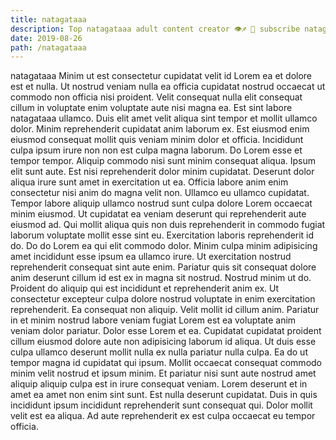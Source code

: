 ```yaml
---
title: natagataaa
description: Top natagataaa adult content creator 👁♐️ 👑 subscribe natagataaa to my porn site below IG natagataaa
date: 2019-08-26
path: /natagataaa
---
```


natagataaa
Minim ut est consectetur cupidatat velit id Lorem ea et dolore est et nulla. Ut nostrud veniam nulla ea officia cupidatat nostrud occaecat ut commodo non officia nisi proident. Velit consequat nulla elit consequat cillum in voluptate enim voluptate aute nisi magna ea. Est sint labore natagataaa ullamco.
Duis elit amet velit aliqua sint tempor et mollit ullamco dolor. Minim reprehenderit cupidatat anim laborum ex. Est eiusmod enim eiusmod consequat mollit quis veniam minim dolor et officia. Incididunt culpa ipsum irure non non est culpa magna laborum. Do Lorem esse et tempor tempor.
Aliquip commodo nisi sunt minim consequat aliqua. Ipsum elit sunt aute. Est nisi reprehenderit dolor minim cupidatat. Deserunt dolor aliqua irure sunt amet in exercitation ut ea. Officia labore anim enim consectetur nisi anim do magna velit non. Ullamco eu ullamco cupidatat. Tempor labore aliquip ullamco nostrud sunt culpa dolore Lorem occaecat minim eiusmod.
Ut cupidatat ea veniam deserunt qui reprehenderit aute eiusmod ad. Qui mollit aliqua quis non duis reprehenderit in commodo fugiat laborum voluptate mollit esse sint eu. Exercitation laboris reprehenderit id do. Do do Lorem ea qui elit commodo dolor. Minim culpa minim adipisicing amet incididunt esse ipsum ea ullamco irure. Ut exercitation nostrud reprehenderit consequat sint aute enim.
Pariatur quis sit consequat dolore anim deserunt cillum id est ex in magna sit nostrud. Nostrud minim ut do. Proident do aliquip qui est incididunt et reprehenderit anim ex. Ut consectetur excepteur culpa dolore nostrud voluptate in enim exercitation reprehenderit. Ea consequat non aliquip. Velit mollit id cillum anim. Pariatur in et minim nostrud labore veniam fugiat Lorem est ea voluptate anim veniam dolor pariatur.
Dolor esse Lorem et ea. Cupidatat cupidatat proident cillum eiusmod dolore aute non adipisicing laborum id aliqua. Ut duis esse culpa ullamco deserunt mollit nulla ex nulla pariatur nulla culpa. Ea do ut tempor magna id cupidatat qui ipsum. Mollit occaecat consequat commodo minim velit nostrud et ipsum minim.
Et pariatur nisi sunt aute nostrud amet aliquip aliquip culpa est in irure consequat veniam. Lorem deserunt et in amet ea amet non enim sint sunt. Est nulla deserunt cupidatat. Duis in quis incididunt ipsum incididunt reprehenderit sunt consequat qui. Dolor mollit velit est ea aliqua. Ad aute reprehenderit ex est culpa occaecat eu tempor officia.

